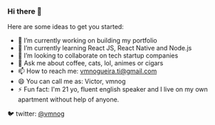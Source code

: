 ### Hi there 👋

Here are some ideas to get you started:

- 🔭 I’m currently working on building my portfolio
- 🌱 I’m currently learning React JS, React Native and Node.js
- 👯 I’m looking to collaborate on tech startup companies 
- 💬 Ask me about coffee, cats, lol, animes or cigars
- 📫 How to reach me: vmnogueira.ti@gmail.com
- 😄 You can call me as: Victor, vmnog 
- ⚡ Fun fact: I'm 21 yo, fluent english speaker and I live on my own apartment without help of anyone.

:bird: twitter: <a href="https://twitter.com/vmnogg">@vmnog</a>
